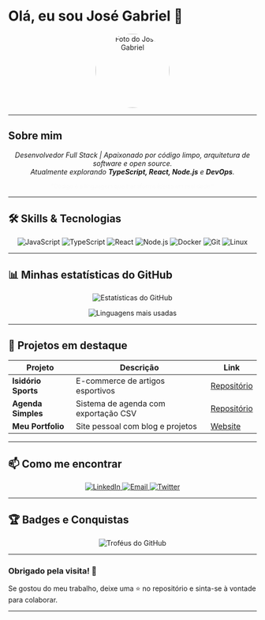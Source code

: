 # Olá, eu sou José Gabriel 👋

<p align="center">
  <img src="https://github.com/jose2gabriel.png" width="150" alt="Foto do José Gabriel" style="border-radius:50%" />
</p>

---

## Sobre mim

<p align="center">
  <em>
    Desenvolvedor Full Stack | Apaixonado por código limpo, arquitetura de software e open source.<br/>
    Atualmente explorando <strong>TypeScript, React, Node.js</strong> e <strong>DevOps</strong>.
  </em>
</p>

<p align="center">
  <sub>
    <!-- Animação de fade-in e fade-out simples usando HTML + CSS inline para GitHub -->
    <span style="animation: fadeInOut 6s infinite;">
      "Código é a linguagem que transforma ideias em realidade."
    </span>
  </sub>
</p>

<style>
@keyframes fadeInOut {
  0%, 100% {opacity: 0;}
  50% {opacity: 1;}
}
</style>

---

## 🛠️ Skills & Tecnologias

<p align="center">
  <!-- Ícones SVG ou imagens via shields.io -->
  <img alt="JavaScript" src="https://img.shields.io/badge/JavaScript-F7DF1E?logo=javascript&logoColor=black&style=for-the-badge" />
  <img alt="TypeScript" src="https://img.shields.io/badge/TypeScript-3178C6?logo=typescript&logoColor=white&style=for-the-badge" />
  <img alt="React" src="https://img.shields.io/badge/React-61DAFB?logo=react&logoColor=black&style=for-the-badge" />
  <img alt="Node.js" src="https://img.shields.io/badge/Node.js-339933?logo=node.js&logoColor=white&style=for-the-badge" />
  <img alt="Docker" src="https://img.shields.io/badge/Docker-2496ED?logo=docker&logoColor=white&style=for-the-badge" />
  <img alt="Git" src="https://img.shields.io/badge/Git-F05032?logo=git&logoColor=white&style=for-the-badge" />
  <img alt="Linux" src="https://img.shields.io/badge/Linux-FCC624?logo=linux&logoColor=black&style=for-the-badge" />
</p>

---

## 📊 Minhas estatísticas do GitHub

<p align="center">
  <!-- GitHub stats incluindo projetos privados e colaborador -->
  <img src="https://github-readme-stats.vercel.app/api?username=jose2gabriel&show_icons=true&theme=radical&include_all_commits=true&count_private=true" alt="Estatísticas do GitHub" />
</p>

<p align="center">
  <img src="https://github-readme-stats.vercel.app/api/top-langs/?username=jose2gabriel&layout=compact&theme=radical" alt="Linguagens mais usadas" />
</p>

---

## 🚀 Projetos em destaque

| Projeto                  | Descrição                               | Link                                  |
|-------------------------|---------------------------------------|-------------------------------------|
| **Isidório Sports**      | E-commerce de artigos esportivos       | [Repositório](https://github.com/jose2gabriel/isidorio-sports) |
| **Agenda Simples**       | Sistema de agenda com exportação CSV   | [Repositório](https://github.com/jose2gabriel/agenda-simples)  |
| **Meu Portfolio**        | Site pessoal com blog e projetos        | [Website](https://jose2gabriel.dev)                              |

---

## 📫 Como me encontrar

<p align="center">
  <a href="https://linkedin.com/in/jose2gabriel" target="_blank">
    <img alt="LinkedIn" src="https://img.shields.io/badge/LinkedIn-0077B5?logo=linkedin&logoColor=white&style=for-the-badge" />
  </a>
  <a href="mailto:jose.gabriel@example.com">
    <img alt="Email" src="https://img.shields.io/badge/Email-D14836?logo=gmail&logoColor=white&style=for-the-badge" />
  </a>
  <a href="https://twitter.com/jose2gabriel" target="_blank">
    <img alt="Twitter" src="https://img.shields.io/badge/Twitter-1DA1F2?logo=twitter&logoColor=white&style=for-the-badge" />
  </a>
</p>

---

## 🏆 Badges e Conquistas

<p align="center">
  <img src="https://github-profile-trophy.vercel.app/?username=jose2gabriel&theme=radical&no-frame=true&no-bg=true" alt="Troféus do GitHub" />
</p>

---

### Obrigado pela visita! 🙏

Se gostou do meu trabalho, deixe uma ⭐ no repositório e sinta-se à vontade para colaborar.

---

<!--
Para atualizar as estatísticas, use o site https://github.com/anuraghazra/github-readme-stats
Para mais ícones veja https://shields.io/
-->

